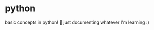 # python
basic concepts in python! 🐍
just documenting whatever I'm learning :)        
     
       
     
